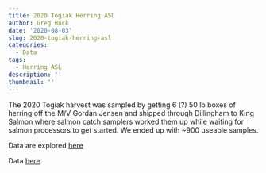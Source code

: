 ```yaml
---
title: 2020 Togiak Herring ASL
author: Greg Buck
date: '2020-08-03'
slug: 2020-togiak-herring-asl
categories:
  - Data
tags:
  - Herring ASL
description: ''
thumbnail: ''
---
```



The 2020 Togiak harvest was sampled by getting 6 (?) 50 lb boxes of herring off the M/V Gordan Jensen and shipped through Dillingham to King Salmon where salmon catch samplers worked them up while waiting for salmon processors to get started. We ended up with ~900 useable samples.

Data are explored [here](https://rpubs.com/gbbuck/646125)


Data [here](/combined.samples.csv)